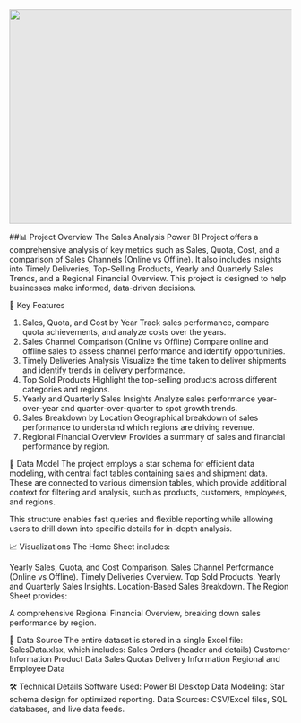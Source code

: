 <img style="display: block;-webkit-user-select: none;margin: auto;cursor: zoom-in;background-color: hsl(0, 0%, 90%);" src="https://cdn.dribbble.com/users/1523313/screenshots/13671653/data-analysis.gif" width="511" height="383">


##📊 Project Overview
The Sales Analysis Power BI Project offers a comprehensive analysis of key metrics such as Sales, Quota, Cost, and a comparison of Sales Channels (Online vs Offline). It also includes insights into Timely Deliveries, Top-Selling Products, Yearly and Quarterly Sales Trends, and a Regional Financial Overview. This project is designed to help businesses make informed, data-driven decisions.


🔑 Key Features
1. Sales, Quota, and Cost by Year
Track sales performance, compare quota achievements, and analyze costs over the years.
2. Sales Channel Comparison (Online vs Offline)
Compare online and offline sales to assess channel performance and identify opportunities.
3. Timely Deliveries Analysis
Visualize the time taken to deliver shipments and identify trends in delivery performance.
4. Top Sold Products
Highlight the top-selling products across different categories and regions.
5. Yearly and Quarterly Sales Insights
Analyze sales performance year-over-year and quarter-over-quarter to spot growth trends.
6. Sales Breakdown by Location
Geographical breakdown of sales performance to understand which regions are driving revenue.
7. Regional Financial Overview
Provides a summary of sales and financial performance by region.


🧠 Data Model
The project employs a star schema for efficient data modeling, with central fact tables containing sales and shipment data. These are connected to various dimension tables, which provide additional context for filtering and analysis, such as products, customers, employees, and regions.

This structure enables fast queries and flexible reporting while allowing users to drill down into specific details for in-depth analysis.



📈 Visualizations
The Home Sheet includes:

Yearly Sales, Quota, and Cost Comparison.
Sales Channel Performance (Online vs Offline).
Timely Deliveries Overview.
Top Sold Products.
Yearly and Quarterly Sales Insights.
Location-Based Sales Breakdown.
The Region Sheet provides:

A comprehensive Regional Financial Overview, breaking down sales performance by region.



📂 Data Source
The entire dataset is stored in a single Excel file: SalesData.xlsx, which includes:
Sales Orders (header and details)
Customer Information
Product Data
Sales Quotas
Delivery Information
Regional and Employee Data



🛠️ Technical Details
Software Used: Power BI Desktop
Data Modeling: Star schema design for optimized reporting.
Data Sources: CSV/Excel files, SQL databases, and live data feeds.
